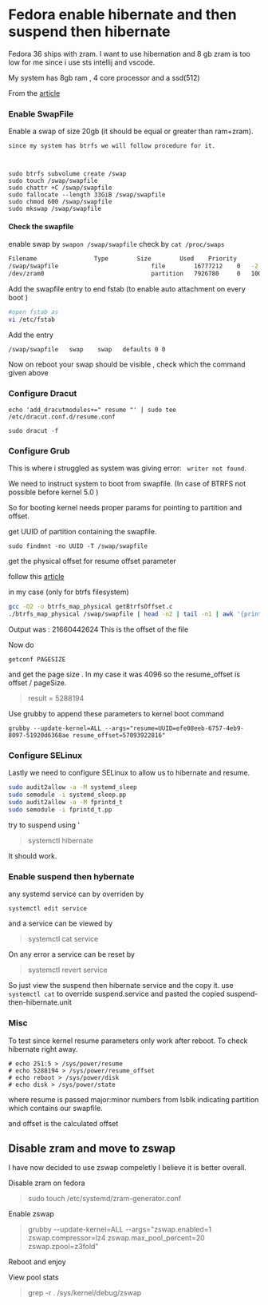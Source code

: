 # Fedora enable hibernate and then suspend then hibernate

Fedora 36 ships with zram.
I want to use hibernation and  8 gb zram is too low for me since i use sts intellij and vscode. 

My system has 8gb ram , 4 core processor and a ssd(512) 


From the [article](https://j3ff.org/post/framework_fedora_hibernate/) 

### Enable SwapFile
Enable a swap of size 20gb (it should be equal or greater than ram+zram). 
    
    since my system has btrfs we will follow procedure for it.


    
    sudo btrfs subvolume create /swap
    sudo touch /swap/swapfile
    sudo chattr +C /swap/swapfile
    sudo fallocate --length 33GiB /swap/swapfile
    sudo chmod 600 /swap/swapfile
    sudo mkswap /swap/swapfile
    
#### Check the swapfile 
enable swap by `swapon /swap/swapfile`
check by `cat /proc/swaps`


```bash
Filename				Type		Size		Used	Priority
/swap/swapfile                          file		16777212	0	-2
/dev/zram0                              partition	7926780		0	100

```

Add the swapfile entry to end fstab (to enable auto attachment on every boot )

```sh
#open fstab as 
vi /etc/fstab
```
Add the entry
```
/swap/swapfile   swap    swap   defaults 0 0
```
Now on reboot your swap should be visible , check which the command given above
### Configure Dracut

`echo 'add_dracutmodules+=" resume "' | sudo tee /etc/dracut.conf.d/resume.conf`


`sudo dracut -f`


### Configure Grub 

This is where i struggled as system was giving error:  ` writer not found`.

We need to instruct system to boot from swapfile. (In case of BTRFS not possible before kernel 5.0 )

So for booting kernel needs proper params for pointing to partition and offset.

get UUID of partition containing the swapfile.

```
sudo findmnt -no UUID -T /swap/swapfile
```
get the physical offset for resume offset parameter

follow this [article](https://wiki.archlinux.org/title/Power_management/Suspend_and_hibernate#Hibernation_into_swap_file_on_Btrfs)

in my case (only for btrfs filesystem) 
```sh
gcc -O2 -o btrfs_map_physical getBtrfsOffset.c
./btrfs_map_physical /swap/swapfile | head -n2 | tail -n1 | awk '{print $9}'

```
Output was : 21660442624
This is the offset of the file

Now do 
```
getconf PAGESIZE
```
and get the page size . In my case it was 4096 
so the resume_offset is offset / pageSize.

> result = 5288194


Use grubby to append these parameters to kernel boot command


```
grubby --update-kernel=ALL --args="resume=UUID=efe08eeb-6757-4eb9-8097-51920d6368ae resume_offset=57093922816"
```

### Configure SELinux

Lastly we need to configure SELinux to allow us to hibernate and resume.

```sh
sudo audit2allow -a -M systemd_sleep
sudo semodule -i systemd_sleep.pp
sudo audit2allow -a -M fprintd_t
sudo semodule -i fprintd_t.pp
```

try to suspend using '
> systemctl hibernate

It should work. 

### Enable suspend then hybernate

any systemd service can by overriden by
```
systemctl edit service
```
and a service can be viewed by 
> systemctl cat service

On any error a service can be reset by 
> systemctl revert service

So just view the suspend then hibernate service 
and the copy it.
use `systemctl cat` to override suspend.service and pasted the copied suspend-then-hibernate.unit



### Misc 
To test since kernel resume parameters only work after reboot. To check hibernate right away.

```
# echo 251:5 > /sys/power/resume
# echo 5288194 > /sys/power/resume_offset
# echo reboot > /sys/power/disk
# echo disk > /sys/power/state
```

where resume is passed major:minor numbers from lsblk indicating partition which contains our swapfile.

and offset is the calculated offset


## Disable zram and move to zswap 

I have now decided to use zswap compeletly I believe it is better overall.

Disable zram on fedora
> sudo touch /etc/systemd/zram-generator.conf

Enable zswap 
> grubby --update-kernel=ALL --args="zswap.enabled=1 zswap.compressor=lz4 zswap.max_pool_percent=20 zswap.zpool=z3fold"


Reboot and enjoy

View pool stats 
> grep -r . /sys/kernel/debug/zswap